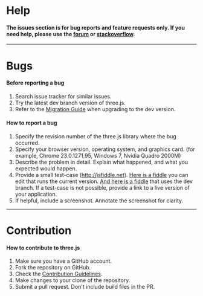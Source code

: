 
# Help 
#### The issues section is for bug reports and feature requests only. If you need help, please use the [forum](http://discourse.threejs.org/) or [stackoverflow](http://stackoverflow.com/questions/tagged/three.js).
---
# Bugs
#### Before reporting a bug

1. Search issue tracker for similar issues.
2. Try the latest dev branch version of three.js.
3. Refer to the [Migration Guide](https://github.com/mrdoob/three.js/wiki/Migration) when upgrading to the dev version.

#### How to report a bug

1. Specify the revision number of the three.js library where the bug occurred.
2. Specify your browser version, operating system, and graphics card. (for example, Chrome 23.0.1271.95, Windows 7, Nvidia Quadro 2000M)
3. Describe the problem in detail. Explain what happened, and what you expected would happen.
4. Provide a small test-case (http://jsfiddle.net). [Here is a fiddle](https://jsfiddle.net/3foLr7sn/) you can edit that runs the current version. [And here is a fiddle](https://jsfiddle.net/qgu17w5o/) that uses the dev branch. If a test-case is not possible, provide a link to a live version of your application.
5. If helpful, include a screenshot. Annotate the screenshot for clarity.

---
# Contribution
#### How to contribute to three.js

1. Make sure you have a GitHub account.
2. Fork the repository on GitHub.
3. Check the [Contribution Guidelines](https://github.com/mrdoob/three.js/wiki/How-to-contribute-to-three.js).
4. Make changes to your clone of the repository.
5. Submit a pull request. Don't include build files in the PR.
